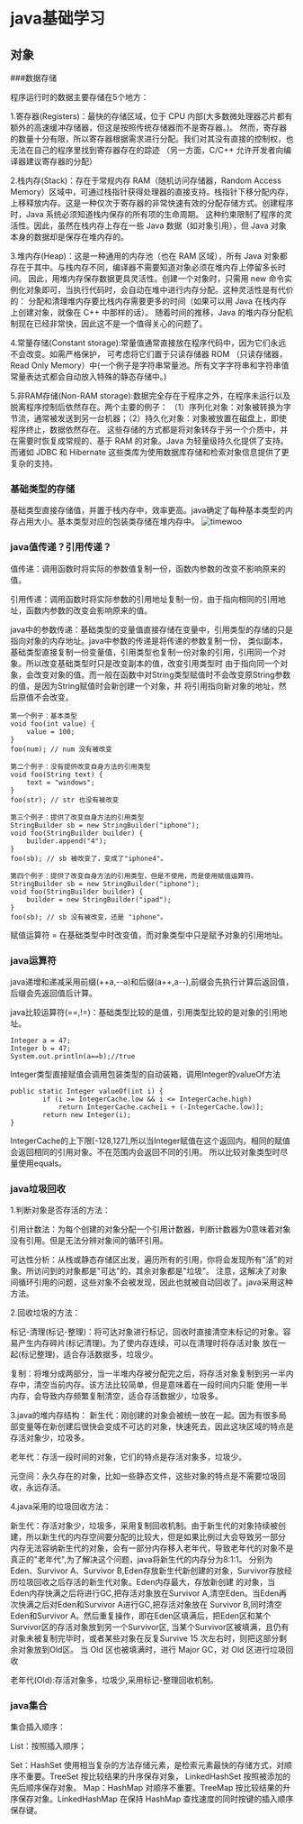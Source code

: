 # java基础学习
## 对象
###数据存储

程序运行时的数据主要存储在5个地方：

1.寄存器(Registers)：最快的存储区域，位于 CPU 内部(大多数微处理器芯片都有额外的高速缓冲存储器，但这是按照传统存储器而不是寄存器。)。
然而，寄存器的数量十分有限，所以寄存器根据需求进行分配。我们对其没有直接的控制权，也无法在自己的程序里找到寄存器存在的踪迹
（另一方面，C/C++ 允许开发者向编译器建议寄存器的分配）

2.栈内存(Stack)：存在于常规内存 RAM（随机访问存储器，Random Access Memory）区域中，可通过栈指针获得处理器的直接支持。栈指针下移分配内存，
上移释放内存。这是一种仅次于寄存器的非常快速有效的分配存储方式。创建程序时，Java 系统必须知道栈内保存的所有项的生命周期。
这种约束限制了程序的灵活性。因此，虽然在栈内存上存在一些 Java 数据（如对象引用），但 Java 对象本身的数据却是保存在堆内存的。

3.堆内存(Heap)：这是一种通用的内存池（也在 RAM 区域），所有 Java 对象都存在于其中。与栈内存不同，编译器不需要知道对象必须在堆内存上停留多长时间。
因此，用堆内存保存数据更具灵活性。创建一个对象时，只需用 new 命令实例化对象即可，当执行代码时，会自动在堆中进行内存分配。这种灵活性是有代价的：
分配和清理堆内存要比栈内存需要更多的时间（如果可以用 Java 在栈内存上创建对象，就像在 C++ 中那样的话）。
随着时间的推移，Java 的堆内存分配机制现在已经非常快，因此这不是一个值得关心的问题了。

4.常量存储(Constant storage):常量值通常直接放在程序代码中，因为它们永远不会改变。如需严格保护，
可考虑将它们置于只读存储器 ROM （只读存储器，Read Only Memory）中(一个例子是字符串常量池。所有文字字符串和字符串值常量表达式都会自动放入特殊的静态存储中。)

5.非RAM存储(Non-RAM storage):数据完全存在于程序之外，在程序未运行以及脱离程序控制后依然存在。两个主要的例子：
（1）序列化对象：对象被转换为字节流，通常被发送到另一台机器；（2）持久化对象：对象被放置在磁盘上，即使程序终止，数据依然存在。
这些存储的方式都是将对象转存于另一个介质中，并在需要时恢复成常规的、基于 RAM 的对象。Java 为轻量级持久化提供了支持。
而诸如 JDBC 和 Hibernate 这些类库为使用数据库存储和检索对象信息提供了更复杂的支持。

### 基础类型的存储
基础类型直接存储值，并置于栈内存中，效率更高。java确定了每种基本类型的内存占用大小。基本类型对应的包装类存储在堆内存中。
![timewoo](https://timewoo.github.io/images/java基础类型.png)

### java值传递？引用传递？

值传递：调用函数时将实际的参数值复制一份，函数内参数的改变不影响原来的值。

引用传递：调用函数时将实际参数的引用地址复制一份，由于指向相同的引用地址，函数内参数的改变会影响原来的值。

java中的参数传递：基础类型的变量值直接存储在变量中，引用类型的存储的只是指向对象的内存地址。java中参数的传递是将传递的参数复制一份，
类似副本，基础类型直接复制一份变量值，引用类型也复制一份对象的引用，引用同一个对象。所以改变基础类型时只是改变副本的值，改变引用类型时
由于指向同一个对象，会改变对象的值。而一般在函数中对String类型赋值时不会改变原String参数的值，是因为String赋值时会新创建一个对象，并
将引用指向新对象的地址，然后原值不会改变。
```
第一个例子：基本类型
void foo(int value) {
    value = 100;
}
foo(num); // num 没有被改变

第二个例子：没有提供改变自身方法的引用类型
void foo(String text) {
    text = "windows";
}
foo(str); // str 也没有被改变

第三个例子：提供了改变自身方法的引用类型
StringBuilder sb = new StringBuilder("iphone");
void foo(StringBuilder builder) {
    builder.append("4");
}
foo(sb); // sb 被改变了，变成了"iphone4"。

第四个例子：提供了改变自身方法的引用类型，但是不使用，而是使用赋值运算符。
StringBuilder sb = new StringBuilder("iphone");
void foo(StringBuilder builder) {
    builder = new StringBuilder("ipad");
}
foo(sb); // sb 没有被改变，还是 "iphone"。
```
赋值运算符 = 在基础类型中时改变值，而对象类型中只是赋予对象的引用地址。

### java运算符
java递增和递减采用前缀(++a,--a)和后缀(a++,a--),前缀会先执行计算后返回值，后缀会先返回值后计算。

java比较运算符(==,!=)：基础类型比较的是值，引用类型比较的是对象的引用地址。
```
Integer a = 47;
Integer b = 47;
System.out.println(a==b);//true
```
Integer类型直接赋值会调用包装类型的自动装箱，调用Integer的valueOf方法
```
public static Integer valueOf(int i) {
        if (i >= IntegerCache.low && i <= IntegerCache.high)
            return IntegerCache.cache[i + (-IntegerCache.low)];
        return new Integer(i);
}
```
IntegerCache的上下限[-128,127],所以当Integer赋值在这个返回内，相同的赋值会返回相同的引用对象。不在范围内会返回不同的引用。
所以比较对象类型时尽量使用equals。

### java垃圾回收

1.判断对象是否存活的方法：

引用计数法：为每个创建的对象分配一个引用计数器，判断计数器为0意味着对象没有引用。但是无法分辨对象间的循环引用。

可达性分析：从栈或静态存储区出发，遍历所有的引用，你将会发现所有"活"的对象。所访问到的对象都是"可达"的，其余对象都是"垃圾"。
注意，这解决了对象间循环引用的问题，这些对象不会被发现，因此也就被自动回收了。java采用这种方法。

2.回收垃圾的方法：

标记-清理(标记-整理)：将可达对象进行标记，回收时直接清空未标记的对象。容易产生内存碎片(标记清理)。为了使内存连续，可以在清理时将存活对象
放在一起(标记整理)，适合存活数据多，垃圾少。

复制：将堆分成两部分，当一半堆内存被分配完之后，将存活对象复制到另一半内存中，清空当前内存。该方法比较简单，但是意味着在一段时间内只能
使用一半内存，会导致内存频繁复制清空，适合存活数据少，垃圾多。

3.java的堆内存结构：
新生代：刚创建的对象会被统一放在一起。因为有很多局部变量等在新创建后很快会变成不可达的对象，快速死去，因此这块区域的特点是存活对象少，垃圾多。

老年代：存活一段时间的对象，它们的特点是存活对象多，垃圾少。

元空间：永久存在的对象，比如一些静态文件，这些对象的特点是不需要垃圾回收，永远存活。

4.java采用的垃圾回收方法：

新生代：存活对象少，垃圾多，采用复制回收机制。由于新生代的对象持续被创建，所以新生代的内存空间要分配的比较大，但是如果比例过大会导致另一部分
内存无法容纳新生代的对象，会有一部分内存移入老年代，导致老年代的对象不是真正的"老年代",为了解决这个问题，java将新生代的内存分为8:1:1。
分别为Eden、Survivor A、Survivor B,Eden存放新生代新创建的对象，Survivor存放经历垃圾回收之后存活的新生代对象。Eden内存最大，存放新创建
的对象，当Eden内存快满之后将进行GC,把存活对象放在Survivor A,清空Eden。当Eden再次快满之后对Eden和Survivor A进行GC,把存活对象放在
Survivor B,同时清空Eden和Survivor A。然后重复操作，即在Eden区填满后，把Eden区和某个Survivor区的存活对象放到另一个Survivor区,
当某个Survivor区被填满，且仍有对象未被复制完毕时，或者某些对象在反复Survive 15 次左右时，则把这部分剩余对象放到Old区。
当 Old 区也被填满时，进行 Major GC，对 Old 区进行垃圾回收

老年代(Old):存活对象多，垃圾少,采用标记-整理回收机制。

### java集合

集合插入顺序：

List：按照插入顺序；

Set：HashSet 使用相当复杂的方法存储元素，是检索元素最快的存储方式，对顺序不重要。TreeSet 按比较结果的升序保存对象，
LinkedHashSet 按照被添加的先后顺序保存对象。
Map：HashMap 对顺序不重要。TreeMap 按比较结果的升序保存对象。LinkedHashMap 在保持 HashMap 查找速度的同时按键的插入顺序保存键。









